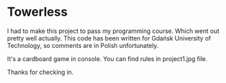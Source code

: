 # Towerless
I had to make this project to pass my programming course.
Which went out pretty well actually.
This code has been written for Gdańsk University of Technology, so comments are in Polish unfortunately.

It's a cardboard game in console.
You can find rules in project1.jpg file.

Thanks for checking in.
